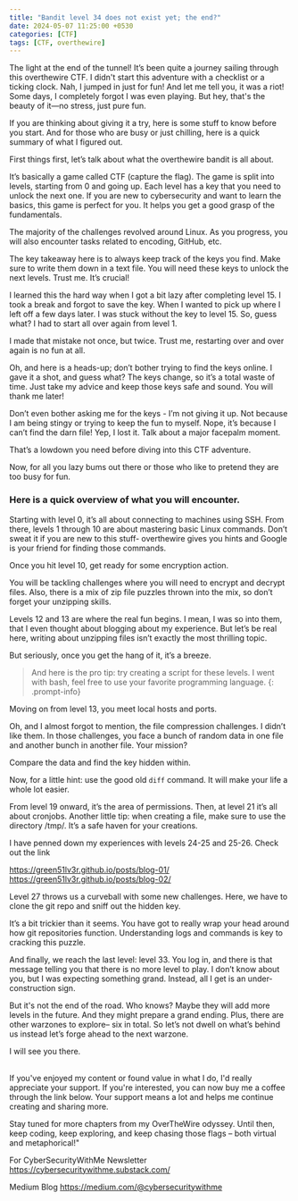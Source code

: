 ```yaml
---
title: "Bandit level 34 does not exist yet; the end?"
date: 2024-05-07 11:25:00 +0530
categories: [CTF]
tags: [CTF, overthewire]
---
```


The light at the end of the tunnel! It’s been quite a journey sailing through this overthewire CTF. I didn't start this adventure with a checklist or a ticking clock. Nah, I jumped in just for fun! And let me tell you, it was a riot! Some days, I completely forgot I was even playing. But hey, that's the beauty of it—no stress, just pure fun.

If you are thinking about giving it a try, here is some stuff to know before you start. And for those who are busy or just chilling, here is a quick summary of what I figured out. 


First things first, let’s talk about what the overthewire bandit is all about. 

It’s basically a game called CTF (capture the flag). The game is split into levels, starting from 0 and going up. Each level has a key that you need to unlock the next one. If you are new to cybersecurity and want to learn the basics, this game is perfect for you. It helps you get a good grasp of the fundamentals. 

The majority of the challenges revolved around Linux. As you progress, you will also encounter tasks related to encoding, GitHub, etc. 

The key takeaway here is to always keep track of the keys you find. Make sure to write them down in a text file. You will need these keys to unlock the next levels. Trust me. It’s crucial!


I learned this the hard way when I got a bit lazy after completing level 15. I took a break and forgot to save the key. When I wanted to pick up where I left off a few days later. I was stuck without the key to level 15. So, guess what? I had to start all over again from level 1. 

I made that mistake not once, but twice. Trust me, restarting over and over again is no fun at all. 


Oh, and here is a heads-up; don’t bother trying to find the keys online. I gave it a shot, and guess what? The keys change, so it’s a total waste of time. Just take my advice and keep those keys safe and sound. You will thank me later!

Don’t even bother asking me for the keys - I’m not giving it up. Not because I am being stingy or trying to keep the fun to myself. Nope, it’s because I can’t find the darn file! Yep, I lost it. Talk about a major facepalm moment. 

That’s a lowdown you need before diving into this CTF adventure. 

Now, for all you lazy bums out there or those who like to pretend they are too busy for fun. 


### Here is a quick overview of what you will encounter. 

Starting with level 0, it’s all about connecting to machines using SSH. From there, levels 1 through 10 are about mastering basic Linux commands. Don’t sweat it if you are new to this stuff- overthewire gives you hints and Google is your friend for finding those commands. 

Once you hit level 10, get ready for some encryption action. 

You will be tackling challenges where you will need to encrypt and decrypt files. Also, there is a mix of zip file puzzles thrown into the mix, so don’t forget your unzipping skills. 

Levels 12 and 13 are where the real fun begins. I mean, I was so into them, that I even thought about blogging about my experience. But let’s be real here, writing about unzipping files isn’t exactly the most thrilling topic.


But seriously, once you get the hang of it, it’s a breeze. 
<br>
> And here is the pro tip: try creating a script for these levels. I went with bash, feel free to use your favorite programming language. 
{: .prompt-info}

Moving on from level 13, you meet local hosts and ports. 

Oh, and I almost forgot to mention, the file compression challenges. I didn’t like them. In those challenges, you face a bunch of random data in one file and another bunch in another file. Your mission?

Compare the data and find the key hidden within. 

Now, for a little hint: use the good old `diff` command. It will make your life a whole lot easier. 

From level 19 onward, it’s the area of permissions. Then, at level 21 it’s all about cronjobs. Another little tip: when creating a file, make sure to use the directory /tmp/. It’s a safe haven for your creations. 

I have penned down my experiences with levels 24-25 and 25-26. 
Check out the link

https://green51lv3r.github.io/posts/blog-01/
<br>
https://green51lv3r.github.io/posts/blog-02/

Level 27 throws us a curveball with some new challenges. Here, we have to clone the git repo and sniff out the hidden key.

It’s a bit trickier than it seems. You have got to really wrap your head around how git repositories function. Understanding logs and commands is key to cracking this puzzle. 

And finally, we reach the last level: level 33. You log in, and there is that message telling you that there is no more level to play. I don’t know about you, but I was expecting something grand. Instead, all I get is an under-construction sign. 

But it's not the end of the road. Who knows? Maybe they will add more levels in the future. And they might prepare a grand ending. 
Plus, there are other warzones to explore– six in total. So let’s not dwell on what’s behind us instead let’s forge ahead to the next warzone. 

I will see you there. 


<br>
If you've enjoyed my content or found value in what I do, I'd really appreciate your support. If you're interested, you can now buy me a coffee through the link below. Your support means a lot and helps me continue creating and sharing more.


Stay tuned for more chapters from my OverTheWire odyssey. Until then, keep coding, keep exploring, and keep chasing those flags – both virtual and metaphorical!"

<script type="text/javascript" src="https://cdnjs.buymeacoffee.com/1.0.0/button.prod.min.js" data-name="bmc-button" data-slug="securitywithme" data-color="#40DCA5" data-emoji=""  data-font="Cookie" data-text="Buy me a coffee" data-outline-color="#000000" data-font-color="#ffffff" data-coffee-color="#FFDD00" ></script>

<script data-name="BMC-Widget" data-cfasync="false" src="https://cdnjs.buymeacoffee.com/1.0.0/widget.prod.min.js" data-id="securitywithme" data-description="Support me on Buy me a coffee!" data-message="" data-color="#40DCA5" data-position="Right" data-x_margin="18" data-y_margin="18"></script>

For CyberSecurityWithMe Newsletter
https://cybersecuritywithme.substack.com/

Medium Blog
https://medium.com/@cybersecuritywithme

